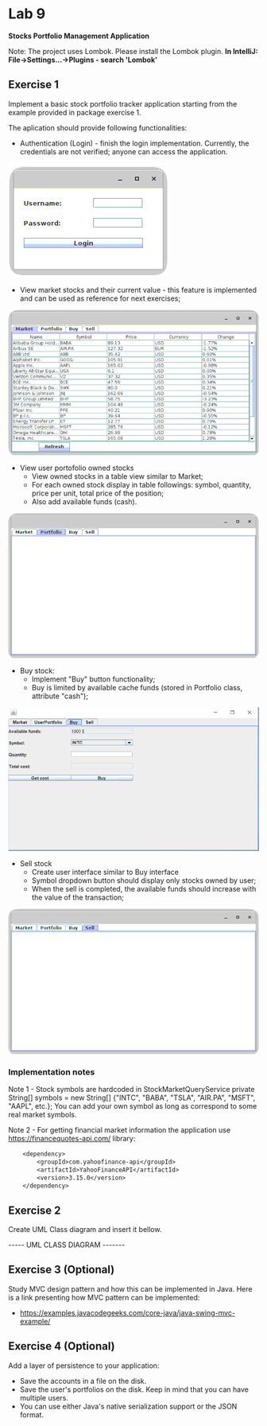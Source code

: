 # Lab 9

**Stocks Portfolio Management Application**

Note: The project uses Lombok. 
Please install the Lombok plugin. **In IntelliJ: File->Settings...->Plugins - search 'Lombok'**

## Exercise 1 

Implement a basic stock portfolio tracker application starting from the example provided in package exercise 1.

The aplication should provide following functionalities:
- Authentication (Login) - finish the login implementation. Currently, the credentials are not verified; anyone can access the application.

![login image](./docs/login.png)

- View market stocks and their current value - this feature is implemented and can be used as reference for next exercises;

![market image](./docs/market.png)

- View user portofolio owned stocks
    - View owned stocks in a table view similar to Market;
    - For each owned stock display in table followings: symbol, quantity, price per unit, total price of the position;
    - Also add available funds (cash).

![portfolio image](./docs/portfolio.png)

- Buy stock:
    - Implement "Buy" button functionality;
    - Buy is limited by available cache funds (stored in Portfolio class, attribute "cash");

![buy image](./docs/buy.png)

- Sell stock
    - Create user interface similar to Buy interface
    - Symbol dropdown button should display only stocks owned by user;
    - When the sell is completed, the available funds should increase with the value of the transaction;

![sell image](./docs/sell.png)
 

### Implementation notes

Note 1 - Stock symbols are hardcoded in StockMarketQueryService      private String[] symbols = new String[] {"INTC", "BABA", "TSLA", "AIR.PA", "MSFT", "AAPL", etc.}; You can add your own symbol as long as correspond to some real market symbols.

Note 2 - For getting financial market information the application use https://financequotes-api.com/ library:

        <dependency>
            <groupId>com.yahoofinance-api</groupId>
            <artifactId>YahooFinanceAPI</artifactId>
            <version>3.15.0</version>
        </dependency>

## Exercise 2

Create UML Class diagram and insert it bellow.

----- UML CLASS DIAGRAM -------


## Exercise 3 (Optional)

Study MVC design pattern and how this can be implemented in Java. Here is a link presenting how MVC pattern can be implemented:
- https://examples.javacodegeeks.com/core-java/java-swing-mvc-example/ 

## Exercise 4 (Optional)

Add a layer of persistence to your application:
- Save the accounts in a file on the disk.
- Save the user's portfolios on the disk. Keep in mind that you can have multiple users.
- You can use either Java's native serialization support or the JSON format.
